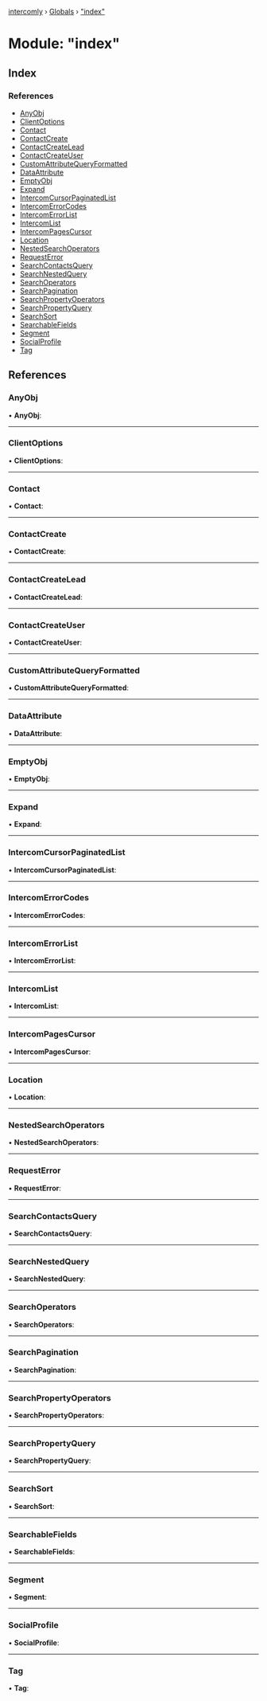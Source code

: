 [intercomly](../README.md) › [Globals](../globals.md) › ["index"](_index_.md)

# Module: "index"

## Index

### References

* [AnyObj](_index_.md#anyobj)
* [ClientOptions](_index_.md#clientoptions)
* [Contact](_index_.md#contact)
* [ContactCreate](_index_.md#contactcreate)
* [ContactCreateLead](_index_.md#contactcreatelead)
* [ContactCreateUser](_index_.md#contactcreateuser)
* [CustomAttributeQueryFormatted](_index_.md#customattributequeryformatted)
* [DataAttribute](_index_.md#dataattribute)
* [EmptyObj](_index_.md#emptyobj)
* [Expand](_index_.md#expand)
* [IntercomCursorPaginatedList](_index_.md#intercomcursorpaginatedlist)
* [IntercomErrorCodes](_index_.md#intercomerrorcodes)
* [IntercomErrorList](_index_.md#intercomerrorlist)
* [IntercomList](_index_.md#intercomlist)
* [IntercomPagesCursor](_index_.md#intercompagescursor)
* [Location](_index_.md#location)
* [NestedSearchOperators](_index_.md#nestedsearchoperators)
* [RequestError](_index_.md#requesterror)
* [SearchContactsQuery](_index_.md#searchcontactsquery)
* [SearchNestedQuery](_index_.md#searchnestedquery)
* [SearchOperators](_index_.md#searchoperators)
* [SearchPagination](_index_.md#searchpagination)
* [SearchPropertyOperators](_index_.md#searchpropertyoperators)
* [SearchPropertyQuery](_index_.md#searchpropertyquery)
* [SearchSort](_index_.md#searchsort)
* [SearchableFields](_index_.md#searchablefields)
* [Segment](_index_.md#segment)
* [SocialProfile](_index_.md#socialprofile)
* [Tag](_index_.md#tag)

## References

###  AnyObj

• **AnyObj**:

___

###  ClientOptions

• **ClientOptions**:

___

###  Contact

• **Contact**:

___

###  ContactCreate

• **ContactCreate**:

___

###  ContactCreateLead

• **ContactCreateLead**:

___

###  ContactCreateUser

• **ContactCreateUser**:

___

###  CustomAttributeQueryFormatted

• **CustomAttributeQueryFormatted**:

___

###  DataAttribute

• **DataAttribute**:

___

###  EmptyObj

• **EmptyObj**:

___

###  Expand

• **Expand**:

___

###  IntercomCursorPaginatedList

• **IntercomCursorPaginatedList**:

___

###  IntercomErrorCodes

• **IntercomErrorCodes**:

___

###  IntercomErrorList

• **IntercomErrorList**:

___

###  IntercomList

• **IntercomList**:

___

###  IntercomPagesCursor

• **IntercomPagesCursor**:

___

###  Location

• **Location**:

___

###  NestedSearchOperators

• **NestedSearchOperators**:

___

###  RequestError

• **RequestError**:

___

###  SearchContactsQuery

• **SearchContactsQuery**:

___

###  SearchNestedQuery

• **SearchNestedQuery**:

___

###  SearchOperators

• **SearchOperators**:

___

###  SearchPagination

• **SearchPagination**:

___

###  SearchPropertyOperators

• **SearchPropertyOperators**:

___

###  SearchPropertyQuery

• **SearchPropertyQuery**:

___

###  SearchSort

• **SearchSort**:

___

###  SearchableFields

• **SearchableFields**:

___

###  Segment

• **Segment**:

___

###  SocialProfile

• **SocialProfile**:

___

###  Tag

• **Tag**:

